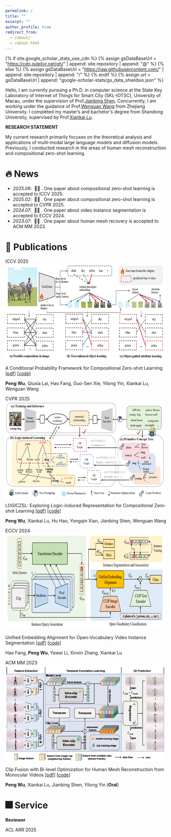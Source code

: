 ```yaml
---
permalink: /
title: ""
excerpt: ""
author_profile: true
redirect_from: 
  - /about/
  - /about.html
---
```


{% if site.google_scholar_stats_use_cdn %}
{% assign gsDataBaseUrl = "https://cdn.jsdelivr.net/gh/" | append: site.repository | append: "@" %}
{% else %}
{% assign gsDataBaseUrl = "https://raw.githubusercontent.com/" | append: site.repository | append: "/" %}
{% endif %}
{% assign url = gsDataBaseUrl | append: "google-scholar-stats/gs_data_shieldsio.json" %}

<span class='anchor' id='about-me'></span>

Hello, I am currently pursuing a Ph.D. in computer science at the State Key Laboratory of Internet of Things for Smart City (SKL-IOTSC), University of Macau, under the supervision of Prof.[Jianbing Shen](https://scholar.google.com/citations?user=_Q3NTToAAAAJ&hl=en). Concurrently, I am working under the guidance of Prof.[Wenguan Wang](https://scholar.google.com/citations?user=CqAQQkgAAAAJ&hl=zh-CN) from Zhejiang University. I completed my master’s and bachelor's degree from Shandong University, supervised by Prof.[Xiankai Lu](https://scholar.google.com/citations?user=QS5V5b8AAAAJ&hl=zh-CN). 

**RESEARCH STATEMENT**

My current research primarily focuses on the theoretical analysis and applications of multi-modal large language models and diffusion models. Previously, I conducted research in the areas of human mesh reconstruction and compositional zero-shot learning.


# 🔥 News
- *2025.06*: &nbsp;🎉🎉 . One paper about compositional zero-shot learning is accepted to ICCV 2025.
- *2025.02*: &nbsp;🎉🎉 . One paper about compositional zero-shot learning is accepted to CVPR 2025.
- *2024.07*: &nbsp;🎉🎉 . One paper about video instance segmentation is accepted to ECCV 2024.
- *2023.07*: &nbsp;🎉🎉 . One paper about human mesh recovery is accepted to ACM MM 2023.

# 📝 Publications 

<div class='paper-box'><div class='paper-box-image'><div><div class="badge">ICCV 2025</div><img src='images/CPF.png' alt="sym" width="500" height="300"></div></div>
<div class='paper-box-text' markdown="1">

A Conditional Probability Framework for Compositional Zero-shot Learning [[pdf]()] [[code]()]

**Peng Wu**, Qiuxia Lai, Hao Fang, Guo-Sen Xie, Yilong Yin, Xiankai Lu, Wenguan Wang

</div>
</div>

<div class='paper-box'><div class='paper-box-image'><div><div class="badge">CVPR 2025</div><img src='images/LogiCZSL.png' alt="sym" width="500" height="300"></div></div>
<div class='paper-box-text' markdown="1">

LOGICZSL: Exploring Logic-induced Representation for Compositional Zero-shot Learning [[pdf]()] [[code]()]

**Peng Wu**, Xiankai Lu, Hu Hao, Yongqin Xian, Jianbing Shen, Wenguan Wang

</div>
</div>

<div class='paper-box'><div class='paper-box-image'><div><div class="badge">ECCV 2024</div><img src='images/OVFormer.png' alt="sym" width="500" height="300"></div></div>
<div class='paper-box-text' markdown="1">

Unified Embedding Alignment for Open-Vocabulary Video Instance Segmentation [[pdf](https://arxiv.org/pdf/2407.07427)] [[code](https://github.com/fanghaook/OVFormer)]

Hao Fang, **Peng Wu**, Yawei Li, Xinxin Zhang, Xiankai Lu

</div>
</div>

<div class='paper-box'><div class='paper-box-image'><div><div class="badge">ACM MM 2023</div><img src='images/BICF2.png' alt="sym" width="500" height="300"></div></div>
<div class='paper-box-text' markdown="1">

Clip Fusion with Bi-level Optimization for Human Mesh Reconstruction from Monocular Videos [[pdf](https://dl.acm.org/doi/10.1145/3581783.3611978)] [[code](https://github.com/bicf0/BiCF)]

**Peng Wu**, Xiankai Lu, Jianbing Shen, Yilong Yin (**Oral**)

</div>
</div>

# 🎆 Service
**Reviewer**

ACL ARR 2025 

